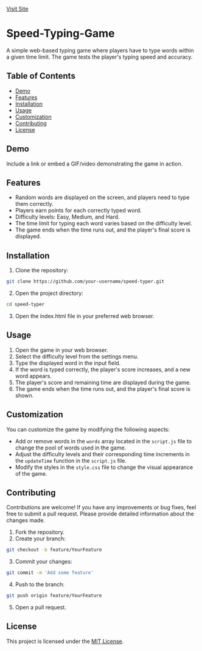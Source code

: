 [Visit Site](https://rimendra.github.io/Speed-Typing-Game/)
# Speed-Typing-Game

A simple web-based typing game where players have to type words within a given time limit. The game tests the player's typing speed and accuracy.

## Table of Contents
- [Demo](#demo)
- [Features](#features)
- [Installation](#installation)
- [Usage](#usage)
- [Customization](#customization)
- [Contributing](#contributing)
- [License](#license)

## Demo

Include a link or embed a GIF/video demonstrating the game in action.

## Features

- Random words are displayed on the screen, and players need to type them correctly.
- Players earn points for each correctly typed word.
- Difficulty levels: Easy, Medium, and Hard.
- The time limit for typing each word varies based on the difficulty level.
- The game ends when the time runs out, and the player's final score is displayed.

## Installation

1. Clone the repository:

```bash
git clone https://github.com/your-username/speed-typer.git
```

2. Open the project directory:

```bash
cd speed-typer
```

3. Open the index.html file in your preferred web browser.

## Usage

1. Open the game in your web browser.
2. Select the difficulty level from the settings menu.
3. Type the displayed word in the input field.
4. If the word is typed correctly, the player's score increases, and a new word appears.
5. The player's score and remaining time are displayed during the game.
6. The game ends when the time runs out, and the player's final score is shown.

## Customization

You can customize the game by modifying the following aspects:

- Add or remove words in the `words` array located in the `script.js` file to change the pool of words used in the game.
- Adjust the difficulty levels and their corresponding time increments in the `updateTime` function in the `script.js` file.
- Modify the styles in the `style.css` file to change the visual appearance of the game.

## Contributing

Contributions are welcome! If you have any improvements or bug fixes, feel free to submit a pull request. Please provide detailed information about the changes made.

1. Fork the repository.
2. Create your branch:

```bash
git checkout -b feature/YourFeature
```

3. Commit your changes:

```bash
git commit -m 'Add some feature'
```

4. Push to the branch:

```bash
git push origin feature/YourFeature
```

5. Open a pull request.

## License

This project is licensed under the [MIT License](LICENSE).
